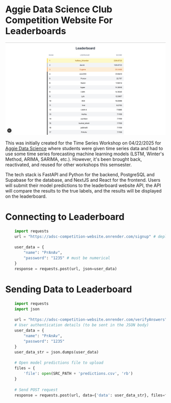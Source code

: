 # Aggie Data Science Club Competition Website For Leaderboards

<p align="center">
    <img src="images/LeaderboardWebsite.png" alt="Logo" width="700" />
</p>

This was initially created for the Time Series Workshop on 04/22/2025 for <a href="https://website-app-463097328737.us-south1.run.app"  target="_blank" rel="noopener noreferrer">Aggie Data Science</a> where students were given time series data and had to use some time series forecasting machine learning models (LSTM, Winter's Method, ARIMA, SARIMA, etc.). However, it's been brought back, reactivated, and reused for other workshops this semsester.

The tech stack is FastAPI and Python for the backend, PostgreSQL and Supabase for the database, and NextJS and React for the frontend.
Users will submit their model predictions to the leaderboard website API, the API will compare the results to the true labels, and the results will be displayed on the leaderboard.

# Connecting to Leaderboard
```python
    import requests
    url = "https://adsc-competition-website.onrender.com/signup" # deployed on render
    
    user_data = {
        "name": "PrAnAv",
        "password": "1235" # must be numerical
    }
    response = requests.post(url, json=user_data)
```

# Sending Data to Leaderboard
```python
    import requests
    import json
    
    url = "https://adsc-competition-website.onrender.com/verifyAnswers"
    # User authentication details (to be sent in the JSON body)
    user_data = {
        "name": "PrAnAv",
        "password": "1235"
    }
    user_data_str = json.dumps(user_data)
    
    # Open model predictions file to upload
    files = {
        'file': open(SRC_PATH + 'predictions.csv', 'rb')
    }
    
    # Send POST request
    response = requests.post(url, data={'data': user_data_str}, files=files)
```
